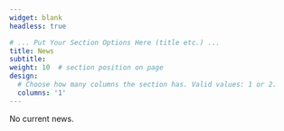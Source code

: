 ```yaml
---
widget: blank
headless: true

# ... Put Your Section Options Here (title etc.) ...
title: News
subtitle:
weight: 10  # section position on page
design:
  # Choose how many columns the section has. Valid values: 1 or 2.
  columns: '1'
---
```


No current news.
